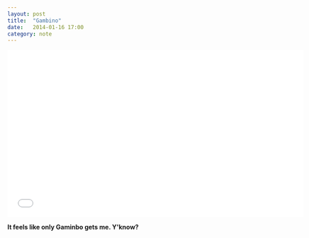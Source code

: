```yaml
---
layout: post
title:  "Gambino"
date:   2014-01-16 17:00
category: note
---
```


<iframe width="668" height="376" src="//www.youtube.com/embed/pHHWPTs1zxg" frameborder="0" allowfullscreen="1"> </iframe>

**It feels like only Gaminbo gets me. Y'know?**
